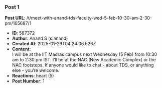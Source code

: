 ### Post 1
**Post URL**: /t/meet-with-anand-tds-faculty-wed-5-feb-10-30-am-2-30-pm/165687/1
- **ID**: 587372
- **Author**: Anand S (s.anand)
- **Created At**: 2025-01-29T04:24:06.626Z
- **Content**:  
  I will be at the IIT Madras campus next Wednesday (5 Feb) from 10:30 am to 2:30 pm IST.
I’ll be at the NAC (New Academic Complex) or the NAC footsteps.
If anyone would like to chat - about TDS, or anything else - you’re welcome.
- **Reactions**: heart (5)
- **Post Number**: 1

